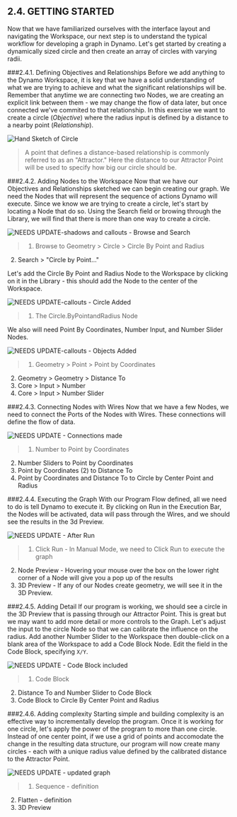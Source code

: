 ## 2.4. GETTING STARTED

Now that we have familiarized ourselves with the interface layout and navigating the Workspace, our next step is to understand the typical workflow for developing a graph in Dynamo. Let's get started by creating a dynamically sized circle and then create an array of circles with varying radii.

###2.4.1. Defining Objectives and Relationships
Before we add anything to the Dynamo Workspace, it is key that we have a solid understanding of what we are trying to achieve and what the significant relationships will be. Remember that anytime we are connecting two Nodes, we are creating an explicit link between them - we may change the flow of data later, but once connected we've commited to that relationship. In this exercise we want to create a circle (*Objective*) where the radius input is defined by a distance to a nearby point (*Relationship*).

![Hand Sketch of Circle](images/2-4/00-Hand-Sketch-of-Circle.png)

> A point that defines a distance-based relationship is commonly referred to as an "Attractor." Here the distance to our Attractor Point will be used to specify how big our circle should be.

###2.4.2. Adding Nodes to the Workspace
Now that we have our Objectives and Relationships sketched we can begin creating our graph. We need the Nodes that will represent the sequence of actions Dynamo will execute. Since we know we are trying to create a circle, let's start by locating a Node that do so. Using the Search field or browing through the Library, we will find that there is more than one way to create a circle.

![NEEDS UPDATE-shadows and callouts - Browse and Search](images/2-4/01-BrowseAndSearch.png)
> 1. Browse to Geometry > Circle > Circle By Point and Radius
2. Search > "Circle by Point..."

Let's add the Circle By Point and Radius Node to the Workspace by clicking on it in the Library - this should add the Node to the center of the Workspace.

![NEEDS UPDATE-callouts - Circle Added](images/2-4/02-CircleAdded.png)

> 1. The Circle.ByPointandRadius Node

We also will need Point By Coordinates, Number Input, and Number Slider Nodes.

![NEEDS UPDATE-callouts - Objects Added](images/2-4/03-NodesAdded.png)

> 1. Geometry > Point > Point by Coordinates
2. Geometry > Geometry > Distance To
2. Core > Input > Number
3. Core > Input > Number Slider

###2.4.3. Connecting Nodes with Wires
Now that we have a few Nodes, we need to connect the Ports of the Nodes with Wires. These connections will define the flow of data.

![NEEDS UPDATE - Connections made](images/2-4/04-NodesConnected.png)
> 1. Number to Point by Coordinates
2. Number Sliders to Point by Coordinates
3. Point by Coordinates (2) to Distance To
4. Point by Coordinates and Distance To to Circle by Center Point and Radius

###2.4.4. Executing the Graph
With our Program Flow defined, all we need to do is tell Dynamo to execute it. By clicking on Run in the Execution Bar, the Nodes will be activated, data will pass through the Wires, and we should see the results in the 3d Preview.

![NEEDS UPDATE - After Run](images/2-4/05-GraphExecuted.png)
> 1. Click Run - In Manual Mode, we need to Click Run to execute the graph
2. Node Preview - Hovering your mouse over the box on the lower right corner of a Node will give you a pop up of the results
3. 3D Preview - If any of our Nodes create geometry, we will see it in the 3D Preview.

###2.4.5. Adding Detail
If our program is working, we should see a circle in the 3D Preview that is passing through our Attractor Point. This is great but we may want to add more detail or more controls to the Graph. Let's adjust the input to the circle Node so that we can calibrate the influence on the radius. Add another Number Slider to the Workspace then double-click on a blank area of the Workspace to add a Code Block Node. Edit the field in the Code Block, specifying ```X/Y```.

![NEEDS UPDATE - Code Block included](images/2-4/06-CodeBlock.png)
>1. Code Block
2. Distance To and Number Slider to Code Block
3. Code Block to Circle By Center Point and Radius

###2.4.6. Adding complexity
Starting simple and building complexity is an effective way to incrementally develop the program. Once it is working for one circle, let's apply the power of the program to more than one circle. Instead of one center point, if we use a grid of points and accomodate the change in the resulting data structure, our program will now create many circles - each with a unique radius value defined by the calibrated distance to the Attractor Point.

![NEEDS UPDATE - updated graph](images/2-4/07-AddingComplexity.png)
>1. Sequence - definition
2. Flatten - definition
3. 3D Preview
